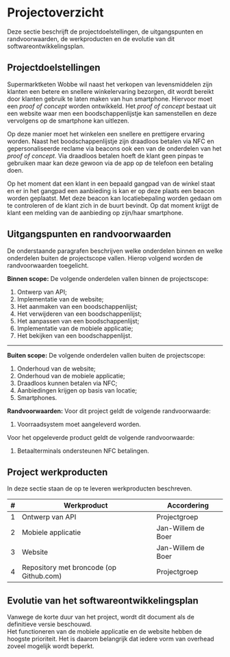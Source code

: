 # Projectoverzicht

Deze sectie beschrijft de projectdoelstellingen, de uitgangspunten en randvoorwaarden, de werkproducten en de
evolutie van dit softwareontwikkelingsplan.

## Projectdoelstellingen

Supermarktketen Wobbe wil naast het verkopen van levensmiddelen zijn klanten een betere en snellere winkelervaring bezorgen, dit wordt bereikt door klanten gebruik te laten maken van hun smartphone.
Hiervoor moet een _proof of concept_ worden ontwikkeld.
Het _proof of concept_ bestaat uit een website waar men een boodschappenlijstje kan samenstellen en deze vervolgens op de smartphone kan uitlezen.

Op deze manier moet het winkelen een snellere en prettigere ervaring worden. Naast het boodschappenlijstje zijn draadloos betalen via NFC en gepersonaliseerde reclame via beacons ook een van de onderdelen van het _proof of concept_. Via draadloos betalen hoeft de klant geen pinpas te gebruiken maar kan deze gewoon via de app op de telefoon een betaling doen.

Op het moment dat een klant in een bepaald gangpad van de winkel staat en er in het gangpad een aanbieding is kan er op deze plaats een beacon worden geplaatst. Met deze beacon kan locatiebepaling worden gedaan om te controleren of de klant zich in de buurt bevindt. Op dat moment krijgt de klant een melding van de aanbieding op zijn/haar smartphone.

## Uitgangspunten en randvoorwaarden

De onderstaande paragrafen beschrijven welke onderdelen binnen en welke onderdelen buiten de projectscope vallen. Hierop volgend
worden de randvoorwaarden toegelicht.

__Binnen scope:__
De volgende onderdelen vallen binnen de projectscope:

1. Ontwerp van API;
2. Implementatie van de website;
3. Het aanmaken van een boodschappenlijst;
4. Het verwijderen van een boodschappenlijst;
5. Het aanpassen van een boodschappenlijst;
6. Implementatie van de mobiele applicatie;
7. Het bekijken van een boodschappenlijst.

---

__Buiten scope:__
De volgende onderdelen vallen buiten de projectscope:

1. Onderhoud van de website;
2. Onderhoud van de mobiele applicatie;
3. Draadloos kunnen betalen via NFC;
4. Aanbiedingen krijgen op basis van locatie;
5. Smartphones.

__Randvoorwaarden:__
Voor dit project geldt de volgende randvoorwaarde:

1. Voorraadsystem moet aangeleverd worden.

Voor het opgeleverde product geldt de volgende randvoorwaarde:

1. Betaalterminals ondersteunen NFC betalingen.

## Project werkproducten

In deze sectie staan de op te leveren werkproducten beschreven.

| # | Werkproduct                             | Accordering         |
|---|-----------------------------------------|--------------------|
| 1 | Ontwerp van API                         | Projectgroep       |
| 2 | Mobiele applicatie                      | Jan-Willem de Boer |
| 3 | Website                                 | Jan-Willem de Boer |
| 4 | Repository met broncode (op Github.com) | Projectgroep       |

## Evolutie van het softwareontwikkelingsplan

Vanwege de korte duur van het project, wordt dit document als de definitieve versie beschouwd.  
Het functioneren van de mobiele applicatie en de website hebben de hoogste prioriteit. Het is daarom belangrijk dat iedere vorm van overhead zoveel mogelijk wordt beperkt.

